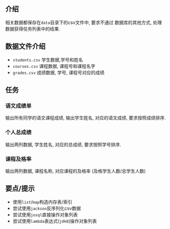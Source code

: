 ## 介绍

相关数据都保存在`data`目录下的csv文件中, 要求不通过
数据库的其他方式, 处理数据获得任务列表中的结果.

## 数据文件介绍

  - `students.csv` 学生数据,学号和姓名
  - `courses.csv` 课程数据, 课程号和课程名字
  - `grades.csv` 成绩数据, 学号, 课程号对应的成绩

## 任务

### 语文成绩单
输出所有同学的语文课程成绩, 输出学生姓名, 对应的语文成绩, 要求按照成绩排序.

### 个人总成绩
输出两列数据, 学生姓名, 对应的总成绩, 要求按照学号排序.

### 课程及格率
输出两列数据, 课程名称, 对应课程的及格率 (及格学生人数/总学生人数)


## 要点/提示

  - 使用`list`/`map`构造内存表/索引
  - 尝试使用`jackson`反序列化csv数据
  - 尝试使用`josql`直接操作对象列表
  - 尝试使用`lambda`表达式(`jdk8`)操作对象列表